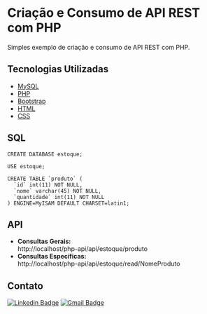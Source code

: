 # Criação e Consumo de API REST com PHP

Simples exemplo de criação e consumo de API REST com PHP.

<h2> Tecnologias Utilizadas </h2>

- [MySQL](https://www.mysql.com/)
- [PHP](https://www.php.net/)
- [Bootstrap](https://getbootstrap.com/)
- [HTML](https://developer.mozilla.org/pt-BR/docs/Web/HTML)
- [CSS](https://devdocs.io/css/)

<h2> SQL </h2>

```
CREATE DATABASE estoque;

USE estoque;

CREATE TABLE `produto` (
  `id` int(11) NOT NULL,
  `nome` varchar(45) NOT NULL,
  `quantidade` int(11) NOT NULL
) ENGINE=MyISAM DEFAULT CHARSET=latin1;
```

<h2> API </h2>
<ul>
  <li><b>Consultas Gerais:</b></li>
  http://localhost/php-api/api/estoque/produto
  <li><b>Consultas Específicas:</b></li>
  http://localhost/php-api/api/estoque/read/NomeProduto
</ul>

<h2> Contato </h2>

[![Linkedin Badge](https://img.shields.io/badge/-Otávio-blue?style=flat-square&logo=Linkedin&logoColor=white&link=https://www.linkedin.com/in/otaviosilva22/)](https://www.linkedin.com/in/otaviosilva22/)
[![Gmail Badge](https://img.shields.io/badge/-otavio.ssilva22@gmail.com-c14438?style=flat-square&logo=Gmail&logoColor=white&link=mailto:otavio.ssilva22@gmail.com)](mailto:otavio.ssilva22@gmail.com)
